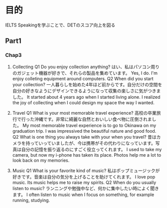 # 目的

IELTS Speakingを学ぶことで、DETのスコア向上を図る

## Part1

### Chap3

1. Collecting
Q1 Do you enjoy collection anything?
    はい、私はパソコン周りのガジェット機器が好きで、それらの製品を集めています。
    Yes, I do. I'm enjoy colleting equipment around computers.
Q2 When did you start your collection?
    一人暮らしを始めた4年ほど前からです。自分だけの空間を自分の好きなようにデザインできるようになって収集の楽しさに気がつきました。
    It started about 4 years ago when I started living alone. I realized the joy of collecting when I could design my space the way I wanted.

2. Travel
Q1 What is your most memorable travel experience?
    高校の卒業旅行で行った沖縄です。非常に綺麗な自然とおいしい食べ物に圧倒されました。
    My most memorable travel experience is to go to Okinawa on my graduation trip. I was impressived the beautiful nature and good food.
Q2 What is one thing you always take with your when you travel?
    昔はカメラを持っていっていましたが、今は携帯がその代わりになっています。写真は自分の記憶を振り返るのにすごく役立ってくれます。
    I used to take my camera, but now my i-phone has taken its place. Photos help me a lot to look back on my memories.

3. Music
Q1 What is your favorite kind of music?
    私はポップミュージックが好きです。音楽は自分の気分を上げることを助けてくれます。
    I love pop music. Its music helps me to raise my spirits.
Q2 When do you usually listen to music?
    ランニングや勉強中など、何かに集中したい時によく聞きます。
    I often listen to music when I focus on something, for example running, studying.
